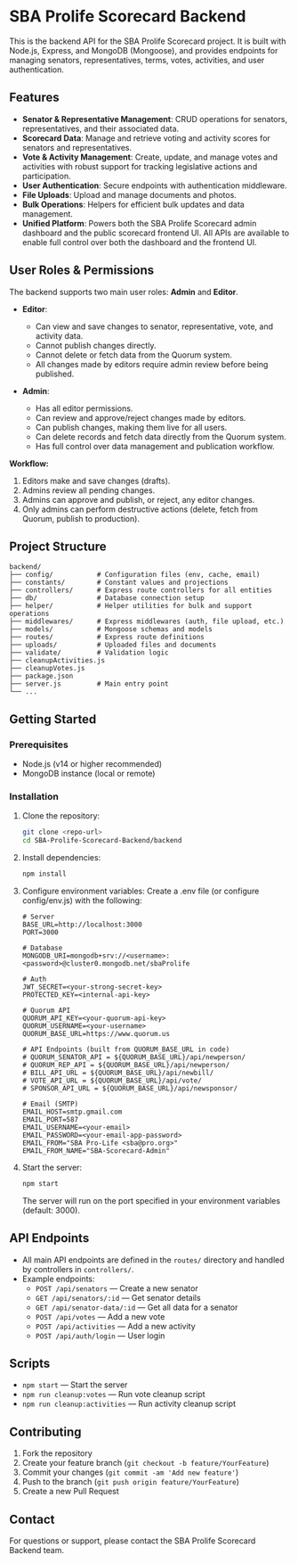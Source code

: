 # SBA Prolife Scorecard Backend

This is the backend API for the SBA Prolife Scorecard project. It is built with Node.js, Express, and MongoDB (Mongoose), and provides endpoints for managing senators, representatives, terms, votes, activities, and user authentication.

## Features

- **Senator & Representative Management**: CRUD operations for senators, representatives, and their associated data.
- **Scorecard Data**: Manage and retrieve voting and activity scores for senators and representatives.
- **Vote & Activity Management**: Create, update, and manage votes and activities with robust support for tracking legislative actions and participation.
- **User Authentication**: Secure endpoints with authentication middleware.
- **File Uploads**: Upload and manage documents and photos.
- **Bulk Operations**: Helpers for efficient bulk updates and data management.
- **Unified Platform**: Powers both the SBA Prolife Scorecard admin dashboard and the public scorecard frontend UI. All APIs are available to enable full control over both the dashboard and the frontend UI.

## User Roles & Permissions

The backend supports two main user roles: **Admin** and **Editor**.

- **Editor**:

  - Can view and save changes to senator, representative, vote, and activity data.
  - Cannot publish changes directly.
  - Cannot delete or fetch data from the Quorum system.
  - All changes made by editors require admin review before being published.

- **Admin**:
  - Has all editor permissions.
  - Can review and approve/reject changes made by editors.
  - Can publish changes, making them live for all users.
  - Can delete records and fetch data directly from the Quorum system.
  - Has full control over data management and publication workflow.

**Workflow:**

1. Editors make and save changes (drafts).
2. Admins review all pending changes.
3. Admins can approve and publish, or reject, any editor changes.
4. Only admins can perform destructive actions (delete, fetch from Quorum, publish to production).

## Project Structure

```
backend/
├── config/           # Configuration files (env, cache, email)
├── constants/        # Constant values and projections
├── controllers/      # Express route controllers for all entities
├── db/               # Database connection setup
├── helper/           # Helper utilities for bulk and support operations
├── middlewares/      # Express middlewares (auth, file upload, etc.)
├── models/           # Mongoose schemas and models
├── routes/           # Express route definitions
├── uploads/          # Uploaded files and documents
├── validate/         # Validation logic
├── cleanupActivities.js
├── cleanupVotes.js
├── package.json
├── server.js         # Main entry point
└── ...
```

## Getting Started

### Prerequisites

- Node.js (v14 or higher recommended)
- MongoDB instance (local or remote)

### Installation

1. Clone the repository:
   ```sh
   git clone <repo-url>
   cd SBA-Prolife-Scorecard-Backend/backend
   ```
2. Install dependencies:
   ```sh
   npm install
   ```
3. Configure environment variables:
   Create a .env file (or configure config/env.js) with the following:

   ```
   # Server
   BASE_URL=http://localhost:3000
   PORT=3000

   # Database
   MONGODB_URI=mongodb+srv://<username>:<password>@cluster0.mongodb.net/sbaProlife

   # Auth
   JWT_SECRET=<your-strong-secret-key>
   PROTECTED_KEY=<internal-api-key>

   # Quorum API
   QUORUM_API_KEY=<your-quorum-api-key>
   QUORUM_USERNAME=<your-username>
   QUORUM_BASE_URL=https://www.quorum.us

   # API Endpoints (built from QUORUM_BASE_URL in code)
   # QUORUM_SENATOR_API = ${QUORUM_BASE_URL}/api/newperson/
   # QUORUM_REP_API = ${QUORUM_BASE_URL}/api/newperson/
   # BILL_API_URL = ${QUORUM_BASE_URL}/api/newbill/
   # VOTE_API_URL = ${QUORUM_BASE_URL}/api/vote/
   # SPONSOR_API_URL = ${QUORUM_BASE_URL}/api/newsponsor/

   # Email (SMTP)
   EMAIL_HOST=smtp.gmail.com
   EMAIL_PORT=587
   EMAIL_USERNAME=<your-email>
   EMAIL_PASSWORD=<your-email-app-password>
   EMAIL_FROM="SBA Pro-Life <sba@pro.org>"
   EMAIL_FROM_NAME="SBA-Scorecard-Admin"
   ```

4. Start the server:
   ```sh
   npm start
   ```
   The server will run on the port specified in your environment variables (default: 3000).

## API Endpoints

- All main API endpoints are defined in the `routes/` directory and handled by controllers in `controllers/`.
- Example endpoints:
  - `POST /api/senators` — Create a new senator
  - `GET /api/senators/:id` — Get senator details
  - `GET /api/senator-data/:id` — Get all data for a senator
  - `POST /api/votes` — Add a new vote
  - `POST /api/activities` — Add a new activity
  - `POST /api/auth/login` — User login

## Scripts

- `npm start` — Start the server
- `npm run cleanup:votes` — Run vote cleanup script
- `npm run cleanup:activities` — Run activity cleanup script

## Contributing

1. Fork the repository
2. Create your feature branch (`git checkout -b feature/YourFeature`)
3. Commit your changes (`git commit -am 'Add new feature'`)
4. Push to the branch (`git push origin feature/YourFeature`)
5. Create a new Pull Request

## Contact

For questions or support, please contact the SBA Prolife Scorecard Backend team.
